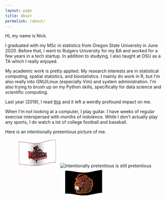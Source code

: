 ```yaml
---
layout: page
title: About
permalink: /about/
---
```


Hi, my name is Nick.

I graduated with my MSc in statistics from Oregon State University in June 2020.
Before that, I went to Rutgers University for my BA and worked for a few years in a tech startup.
In addition to studying, I also taught at OSU as a TA which I really enjoyed.

My academic work is pretty applied.
My research interests are in statistical computing, spatial statistics, and biostatistics.
I mainly do work in R, but I'm also really into GNU/Linux (especially Vim) and system administration.
I'm also trying to brush up on my Python skills, specifically for data science and scientific computing.

Last year (2019), I read [this](https://www.stat.berkeley.edu/~aldous/Misc/PBM.html?fbclid=IwAR0Ey-7tzhJSeDwgHaZbDC73Pxo-8JaC3VA5_f884cYfxGZ_CwfHH_UwaZY) and it left a weirdly profound impact on me.

When I'm not looking at a computer, I play guitar.
I have weeks of regular exercise interspersed with months of indolence.
While I don't actually play any sports, I do watch a lot of college football and baseball.

Here is an intentionally pretentious picture of me.

<center>
  <img src="/assets/Rutgers_Flag.gif">
  <img src="/assets/gross.jpg" alt="intentionally pretentious is still pretentious" width="300px" height="400px">
  <img src="/assets/Oregon_State_Flag.gif">
</center>

[My github]: https://github.com/njjms
[email]: sunn@oregonstate.edu
